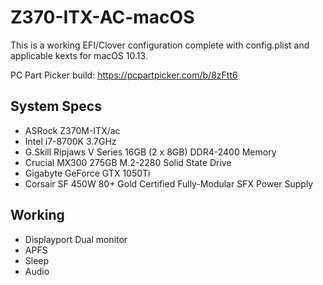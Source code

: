 # Z370-ITX-AC-macOS
This is a working EFI/Clover configuration complete with config.plist and applicable kexts for macOS 10.13.

PC Part Picker build: https://pcpartpicker.com/b/8zFtt6

## System Specs
* ASRock Z370M-ITX/ac
* Intel i7-8700K 3.7GHz
* G.Skill Ripjaws V Series 16GB (2 x 8GB) DDR4-2400 Memory
* Crucial MX300 275GB M.2-2280 Solid State Drive
* Gigabyte GeForce GTX 1050Ti
* Corsair SF 450W 80+ Gold Certified Fully-Modular SFX Power Supply

## Working
* Displayport Dual monitor
* APFS
* Sleep
* Audio
